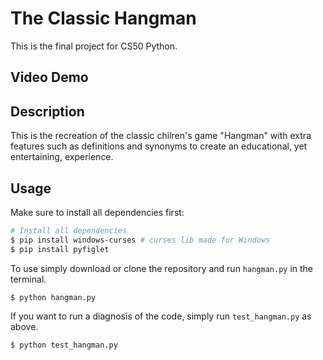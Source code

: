 
# The Classic Hangman

This is the final project for CS50 Python.

## Video Demo


## Description

This is the recreation of the classic chilren's game "Hangman" with extra features such as definitions and synonyms to create an educational, yet entertaining, experience.

## Usage
Make sure to install all dependencies first:
```bash
# Install all dependencies
$ pip install windows-curses # curses lib made for Windows
$ pip install pyfiglet
```
To use simply download or clone the repository and run `hangman.py` in the terminal.
```
$ python hangman.py
```
If you want to run a diagnosis of the code, simply run `test_hangman.py` as above.
```
$ python test_hangman.py
```
